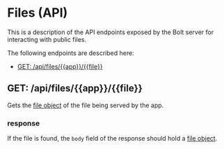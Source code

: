 # Files \(API\)

This is a description of the API endpoints exposed by the Bolt server for interacting with public files.

The following endpoints are described here:

* [GET: /api/files/\{\{app}}/\{\{file}}](#get-apifilesappfile)

## GET: /api/files/\{\{app}}/\{\{file}}

Gets the [file object](/file-object.md) of the file being served by the app.

### response

If the file is found, the `body` field of the response should hold a [file object](/file-object.md).
